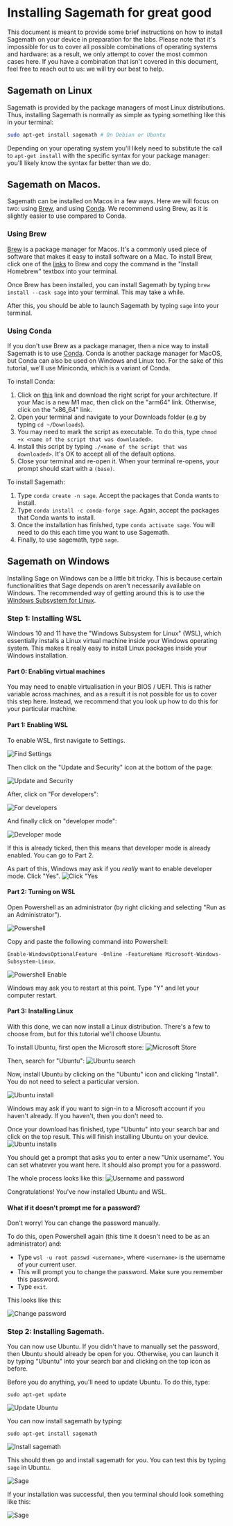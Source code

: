 # Installing Sagemath for great good
This document is meant to provide some brief instructions on how to install Sagemath on your device in preparation for the labs.
Please note that it's impossible for us to cover all possible combinations of operating systems and hardware: as a result, we only attempt to cover
the most common cases here. If you have a combination that isn't covered in this document, feel free to reach out to us: we will try our best to help.


## Sagemath on Linux
Sagemath is provided by the package managers of most Linux distributions. Thus, installing Sagemath is normally as simple as typing something like this in your terminal:

```bash
sudo apt-get install sagemath # On Debian or Ubuntu
```

Depending on your operating system you'll likely need to substitute the call to ```apt-get install``` with the specific syntax for your package manager: you'll likely know the
syntax far better than we do.

## Sagemath on Macos.
Sagemath can be installed on Macos in a few ways. Here we will focus on two: using [Brew](https://brew.sh/), and using [Conda](https://docs.conda.io/en/latest/).
We recommend using Brew, as it is slightly easier to use compared to Conda.

### Using Brew
[Brew](https://brew.sh/) is a package manager for Macos. It's a commonly used piece of software that makes it easy to install software on a Mac.
To install Brew, click one of the [links](https://brew.sh/) to Brew and copy the command in the "Install Homebrew" textbox into your terminal.

Once Brew has been installed, you can install Sagemath by typing ```brew install --cask sage``` into your terminal. This may take a while.

After this, you should be able to launch Sagemath by typing ```sage``` into your terminal.

### Using Conda
If you don't use Brew as a package manager, then a nice way to install Sagemath is to use [Conda](https://docs.conda.io/en/latest/). Conda is another package manager for MacOS, but Conda
can also be used on Windows and Linux too. For the sake of this tutorial, we'll use Miniconda, which is a variant of Conda.

To install Conda:
1. Click on [this](https://github.com/conda-forge/miniforge#miniforge3) link and download the right script for your architecture. If your Mac is a new M1 mac, then click on the "arm64" link.
   Otherwise, click on the "x86_64" link.
2. Open your terminal and navigate to your Downloads folder (e.g by typing ```cd ~/Downloads```).
3. You may need to mark the script as executable. To do this, type ```chmod +x <name of the script that was downloaded>```.
4. Install this script by typing ```./<name of the script that was downloaded>```. It's OK to accept all of the default options.
5. Close your terminal and re-open it. When your terminal re-opens, your prompt should start with a ```(base)```.

   
To install Sagemath:
1. Type ```conda create -n sage```. Accept the packages that Conda wants to install.
2. Type ```conda install -c conda-forge sage```. Again, accept the packages that Conda wants to install.
3. Once the installation has finished, type ```conda activate sage```. You will need to do this each time you want to use Sagemath.
4. Finally, to use sagemath, type ```sage```. 


## Sagemath on Windows
Installing Sage on Windows can be a little bit tricky. This is because certain functionalities that Sage depends on aren't necessarily available on Windows.
The recommended way of getting around this is to use the [Windows Subsystem for Linux](https://docs.microsoft.com/en-us/windows/wsl/about).

### Step 1: Installing WSL
Windows 10 and 11 have the "Windows Subsystem for Linux" (WSL), which essentially installs a Linux virtual machine inside your Windows operating system. This makes it really easy to install Linux packages inside your Windows 
installation.

#### Part 0: Enabling virtual machines 
You may need to enable virtualisation in your BIOS / UEFI. This is rather variable across machines, and as a result it is not possible for us to cover this step here. Instead, we recommend that you look up how to do this for your particular machine.

#### Part 1: Enabling WSL

To enable WSL, first navigate to Settings.

![Find Settings](./images/settings.png)

Then click on the "Update and Security" icon at the bottom of the page:

![Update and Security](./images/update-and-settings.png)

After, click on "For developers":

![For developers](./images/for-developers.png)

And finally click on "developer mode":

![Developer mode](./images/for-devs.png)

If this is already ticked, then this means that developer mode is already enabled. You can go to Part 2.

As part of this, Windows may ask if you _really_ want to enable developer mode. Click "Yes".
![Click "Yes](./images/devs-say-yes.png)

#### Part 2: Turning on WSL

Open Powershell as an administrator (by right clicking and selecting "Run as an Administrator"). 

![Powershell](./images/powershell.png)

Copy and paste the following command into Powershell:

```Enable-WindowsOptionalFeature -Online -FeatureName Microsoft-Windows-Subsystem-Linux```.


![Powershell Enable](./images/powershell-enable.png)

Windows may ask you to restart at this point. Type "Y" and let your computer restart. 

#### Part 3: Installing Linux

With this done, we can now install a Linux distribution. There's a few to choose from, but for this
tutorial we'll choose Ubuntu. 

To install Ubuntu, first open the Microsoft store:
![Microsoft Store](./images/microsoft-store.png)

Then, search for "Ubuntu":
![Ubuntu search](./images/ubu-search.png)

Now, install Ubuntu by clicking on the "Ubuntu" icon and clicking "Install". You do not need to select a particular version.

![Ubuntu install](./images/get-ubuntu.png)

Windows may ask if you want to sign-in to a Microsoft account if you haven't already. If you haven't, then you don't need to. 

Once your download has finished, type "Ubuntu" into your search bar and click on the top result. This will finish installing Ubuntu on your device.
![Ubuntu installs](./images/ubuntu-installs.png)

You should get a prompt that asks you to enter a new "Unix username". You can set whatever you want here. It should also prompt you for a password.


The whole process looks like this:
![Username and password](./images/username-and-password-set.png)

Congratulations! You've now installed Ubuntu and WSL.

#### What if it doesn't prompt me for a password?

Don't worry! You can change the password manually.

To do this, open Powershell again (this time it doesn't need to be as an administrator) and:

- Type ```wsl -u root passwd <username>```, where ```<username>``` is the username of your current user.
- This will prompt you to change the password. Make sure you remember this password.
- Type ```exit```.

This looks like this:

![Change password](./images/change-password.png)

### Step 2: Installing Sagemath.

You can now use Ubuntu. If you didn't have to manually set the password, then Ubuntu should already be open for you. Otherwise, you can launch it by typing "Ubuntu" into your search bar and clicking on the top icon as before.

Before you do anything, you'll need to update Ubuntu. To do this, type:

```sudo apt-get update```


![Update Ubuntu](./images/update-ubuntu.png)

You can now install sagemath by typing:

```
sudo apt-get install sagemath
```

![Install sagemath](./images/sagemath-install.png)

This should then go and install sagemath for you. You can test this by typing ```sage``` in Ubuntu. 

![Sage](./images/Sage.png)

If your installation was successful, then you terminal should look something like this:

![Sage](./images/sage-prompt.png)
